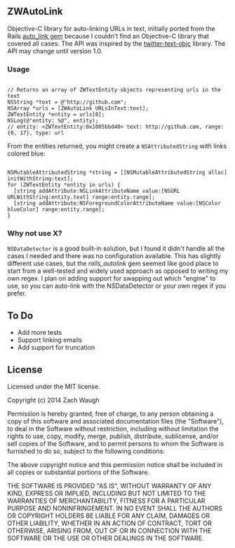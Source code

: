 ## ZWAutoLink

Objective-C library for auto-linking URLs in text, initially ported from the Rails [auto_link gem](https://github.com/tenderlove/rails_autolink) because I couldn't find an Objective-C library that covered all cases. The API was inspired by the [twitter-text-objc](https://github.com/twitter/twitter-text-objc) library. The API may change until version 1.0.

### Usage

```objc

// Returns an array of ZWTextEntity objects representing urls in the text
NSString *text = @"http://github.com";
NSArray *urls = [ZWAutoLink URLsInText:text];
ZWTextEntity *entity = urls[0];
NSLog(@"entity: %@", entity);
// entity: <ZWTextEntity:0x1005bbd40> text: http://github.com, range: {0, 17}, type: url

```

From the entities returned, you might create a `NSAttributedString` with links colored blue:

```objc

NSMutableAttributedString *string = [[NSMutableAttributedString alloc] initWithString:text];
for (ZWTextEntity *entity in urls) {
  [string addAttribute:NSLinkAttributeName value:[NSURL URLWithString:entity.text] range:entity.range];
  [string addAttribute:NSForegroundColorAttributeName value:[NSColor blueColor] range:entity.range];
}
```


### Why not use X?

`NSDataDetector` is a good built-in solution, but I found it didn't handle all the cases I needed and there was no configuration available. This has slightly different use cases, but the *rails_autolink* gem seemed like good place to start from a well-tested and widely used approach as opposed to writing my own regex. I plan on adding support for swapping out which "engine" to use, so you can auto-link with the NSDataDetector or your own regex if you prefer.

## To Do

- Add more tests
- Support linking emails
- Add support for truncation

## License

Licensed under the MIT license.

Copyright (c) 2014 Zach Waugh

Permission is hereby granted, free of charge, to any person obtaining a copy of this software and associated documentation files (the "Software"), to deal in the Software without restriction, including without limitation the rights to use, copy, modify, merge, publish, distribute, sublicense, and/or sell copies of the Software, and to permit persons to whom the Software is furnished to do so, subject to the following conditions:

The above copyright notice and this permission notice shall be included in all copies or substantial portions of the Software.

THE SOFTWARE IS PROVIDED "AS IS", WITHOUT WARRANTY OF ANY KIND, EXPRESS OR IMPLIED, INCLUDING BUT NOT LIMITED TO THE WARRANTIES OF MERCHANTABILITY, FITNESS FOR A PARTICULAR PURPOSE AND NONINFRINGEMENT. IN NO EVENT SHALL THE AUTHORS OR COPYRIGHT HOLDERS BE LIABLE FOR ANY CLAIM, DAMAGES OR OTHER LIABILITY, WHETHER IN AN ACTION OF CONTRACT, TORT OR OTHERWISE, ARISING FROM, OUT OF OR IN CONNECTION WITH THE SOFTWARE OR THE USE OR OTHER DEALINGS IN THE SOFTWARE.
